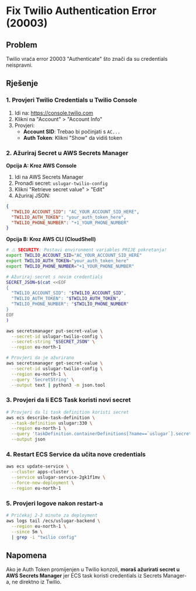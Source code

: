 # Fix Twilio Authentication Error (20003)

## Problem
Twilio vraća error 20003 "Authenticate" što znači da su credentials neispravni.

## Rješenje

### 1. Provjeri Twilio Credentials u Twilio Console

1. Idi na: https://console.twilio.com
2. Klikni na "Account" > "Account Info"
3. Provjeri:
   - **Account SID**: Trebao bi počinjati s `AC...`
   - **Auth Token**: Klikni "Show" da vidiš token

### 2. Ažuriraj Secret u AWS Secrets Manager

**Opcija A: Kroz AWS Console**
1. Idi na AWS Secrets Manager
2. Pronađi secret: `uslugar-twilio-config`
3. Klikni "Retrieve secret value" > "Edit"
4. Ažuriraj JSON:
```json
{
  "TWILIO_ACCOUNT_SID": "AC_YOUR_ACCOUNT_SID_HERE",
  "TWILIO_AUTH_TOKEN": "your_auth_token_here",
  "TWILIO_PHONE_NUMBER": "+1_YOUR_PHONE_NUMBER"
}
```

**Opcija B: Kroz AWS CLI (CloudShell)**

```bash
# ⚠️ SECURITY: Postavi environment variables PRIJE pokretanja!
export TWILIO_ACCOUNT_SID="AC_YOUR_ACCOUNT_SID_HERE"
export TWILIO_AUTH_TOKEN="your_auth_token_here"
export TWILIO_PHONE_NUMBER="+1_YOUR_PHONE_NUMBER"

# Ažuriraj secret s novim credentials
SECRET_JSON=$(cat <<EOF
{
  "TWILIO_ACCOUNT_SID": "$TWILIO_ACCOUNT_SID",
  "TWILIO_AUTH_TOKEN": "$TWILIO_AUTH_TOKEN",
  "TWILIO_PHONE_NUMBER": "$TWILIO_PHONE_NUMBER"
}
EOF
)

aws secretsmanager put-secret-value \
  --secret-id uslugar-twilio-config \
  --secret-string "$SECRET_JSON" \
  --region eu-north-1

# Provjeri da je ažurirano
aws secretsmanager get-secret-value \
  --secret-id uslugar-twilio-config \
  --region eu-north-1 \
  --query 'SecretString' \
  --output text | python3 -m json.tool
```

### 3. Provjeri da li ECS Task koristi novi secret

```bash
# Provjeri da li task definition koristi secret
aws ecs describe-task-definition \
  --task-definition uslugar:330 \
  --region eu-north-1 \
  --query 'taskDefinition.containerDefinitions[?name==`uslugar`].secrets[?contains(name, `TWILIO`)]' \
  --output json
```

### 4. Restart ECS Service da učita nove credentials

```bash
aws ecs update-service \
  --cluster apps-cluster \
  --service uslugar-service-2gk1f1mv \
  --force-new-deployment \
  --region eu-north-1
```

### 5. Provjeri logove nakon restart-a

```bash
# Pričekaj 2-3 minute za deployment
aws logs tail /ecs/uslugar-backend \
  --region eu-north-1 \
  --since 5m \
  | grep -i "twilio config"
```

## Napomena

Ako je Auth Token promijenjen u Twilio konzoli, **moraš ažurirati secret u AWS Secrets Manager** jer ECS task koristi credentials iz Secrets Manager-a, ne direktno iz Twilio.

